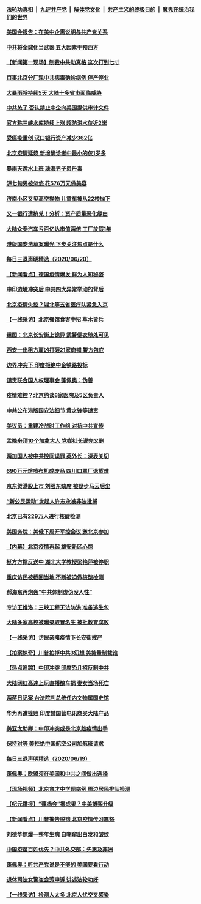 

####  [法轮功真相](../../../../basic/blob/master/README.md?t=06212202) &nbsp;|&nbsp; [九评共产党](../../../../9ping.md/blob/master/README.md?t=06212202) &nbsp;|&nbsp; [解体党文化](../../../../jtdwh.md/blob/master/README.md?t=06212202)  &nbsp;|&nbsp; [共产主义的终极目的](../../../../gczydzjmd.md/blob/master/README.md?t=06212202) &nbsp;|&nbsp; [魔鬼在统治我们的世界](../../../../mgztzwmdsj.md/blob/master/README.md?t=06212202) 

#### [美国会报告：在美中企需说明与共产党关系](../pages/nsc413/n12199133.md?t=06212202) 

#### [中共将全球化当武器 五大因素干预西方](../pages/nsc413/n12186089.md?t=06212202) 

#### [【新闻第一现场】制裁中共动真格 这次打到七寸](../pages/nsc413/n12201730.md?t=06212202) 

#### [百事北京分厂现中共病毒确诊病例 停产停业](../pages/nsc413/n12201596.md?t=06212202) 

#### [大暴雨将持续5天 大陆十多省市面临威胁](../pages/nsc413/n12201563.md?t=06212202) 

#### [中共怂了 否认禁止中企向美国提供审计文件](../pages/nsc413/n12201577.md?t=06212202) 

#### [官方称三峡水库持续上涨 超防洪水位近2米](../pages/nsc413/n12201515.md?t=06212202) 

#### [受瘟疫重创 汉口银行资产减少362亿](../pages/nsc413/n12201330.md?t=06212202) 

#### [北京疫情延烧 新增确诊者中最小的仅1岁多](../pages/nsc413/n12201322.md?t=06212202) 

#### [暴雨天蹚水上班 珠海男子患丹毒](../pages/nsc413/n12201451.md?t=06212202) 

#### [沪七旬男被忽悠 花576万元做美容](../pages/nsc413/n12201384.md?t=06212202) 

#### [济南小区又见高空抛物 儿童车被从22楼抛下](../pages/nsc413/n12201388.md?t=06212202) 


#### [又一银行遭挤兑！分析：资产质量恶化缘由](../pages/nsc413/n12200970.md?t=06212202) 

#### [大陆众泰汽车亏百亿达市值两倍 工厂放假1年](../pages/nsc413/n12201009.md?t=06212202) 

#### [港版国安法草案曝光 下步关注焦点是什么](../pages/nsc413/n12200876.md?t=06212202) 

#### [每日三退声明精选（2020/06/20）](../pages/nsc413/n12201124.md?t=06212202) 

#### [【新闻看点】德国疫情爆发 鲜为人知秘密](../pages/nsc413/n12200936.md?t=06212202) 

#### [中印边境冲突后 中共四大异常举动的背后](../pages/nsc413/n12200556.md?t=06212202) 

#### [北京疫情失控？湖北等五省医疗队紧急入京](../pages/nsc413/n12200836.md?t=06212202) 

#### [【一线采访】北京餐馆食客中招 草木皆兵](../pages/nsc413/n12200863.md?t=06212202) 

#### [组图：北京长安街上诡异 武警便衣随处可见](../pages/nsc413/n12200681.md?t=06212202) 

#### [西安一出租方雇凶打砸21家商铺 警方包庇](../pages/nsc413/n12200585.md?t=06212202) 

#### [边界冲突下 印度拒绝中企铁路投标](../pages/nsc413/n12200851.md?t=06212202) 

#### [谴责联合国人权理事会 蓬佩奥：伪善](../pages/nsc413/n12200748.md?t=06212202) 

#### [疫情难控？北京约谈8家医院及5区负责人](../pages/nsc413/n12200354.md?t=06212202) 

#### [中共公布港版国安法细节 黄之锋等谴责](../pages/nsc413/n12200535.md?t=06212202) 

#### [美议员：重建冷战时工作组 对抗中共宣传](../pages/nsc413/n12200449.md?t=06212202) 

#### [孟晚舟顶10个加拿大人 党媒社长说完又删](../pages/nsc413/n12200398.md?t=06212202) 

#### [两加国人被中共控间谍罪 英外长：深表关切](../pages/nsc413/n12200284.md?t=06212202) 

#### [690万元熔喷布机成废品 四川口罩厂退货难](../pages/nsc413/n12200052.md?t=06212202) 

#### [京东贺港股上市 刘强东缺席 被疑步马云后尘](../pages/nsc413/n12200209.md?t=06212202) 

#### [“新公民运动”发起人许志永被非法批捕](../pages/nsc413/n12200041.md?t=06212202) 

#### [北京已有229万人进行核酸检测](../pages/nsc413/n12199938.md?t=06212202) 

#### [美国务院：美俄下周开军控会议 邀北京参加](../pages/nsc413/n12200097.md?t=06212202) 

#### [【内幕】北京疫情再起 雄安新区心惊](../pages/nsc413/n12195087.md?t=06212202) 

#### [挺方方撑反送中 湖北大学教授梁艳萍被停职](../pages/nsc413/n12199966.md?t=06212202) 

#### [重庆访民被截回当地 不断被迫做核酸检测](../pages/nsc413/n12199943.md?t=06212202) 

#### [郝海东再炮轰“中共体制虚伪没人性”](../pages/nsc413/n12199903.md?t=06212202) 

#### [专访王维洛：三峡工程无法防洪 准备逃生包](../pages/nsc413/n12199884.md?t=06212202) 

#### [大陆多家高校被曝录取冒名生 被批教育腐败](../pages/nsc413/n12199864.md?t=06212202) 

#### [【一线采访】访民亲睹疫情下长安街戒严](../pages/nsc413/n12199890.md?t=06212202) 


#### [【拍案惊奇】川普拍掉中共3幻想 美掂量制裁谁](../pages/nsc413/n12199580.md?t=06212202) 

#### [【热点追踪】中印冲突 印度恐几招反制中共](../pages/nsc413/n12199673.md?t=06212202) 

#### [大陆网红高速上玩直播酿车祸 妻女当场死亡](../pages/nsc413/n12199653.md?t=06212202) 

#### [两蒋日记案 台法院判总统任内文物属国史馆](../pages/nsc413/n12199495.md?t=06212202) 

#### [华为再遭挫败 印度禁国营电讯商买大陆产品](../pages/nsc413/n12199348.md?t=06212202) 

#### [美亚太助卿：中印冲突或是北京趁疫情出手](../pages/nsc413/n12198861.md?t=06212202) 

#### [保持对等 美拒绝中国航空公司加航班请求](../pages/nsc413/n12199377.md?t=06212202) 

#### [每日三退声明精选（2020/06/19）](../pages/nsc413/n12199413.md?t=06212202) 

#### [蓬佩奥：欧盟须在美国和中共之间做出选择](../pages/nsc413/n12199184.md?t=06212202) 

#### [【现场视频】北京育才中学现病例 周边居民排队检测](../pages/nsc413/n12199104.md?t=06212202) 

#### [【纪元播报】“蓬杨会”零成果？中美博弈升级](../pages/nsc413/n12199275.md?t=06212202) 

#### [【新闻看点】川普警告脱钩 北京疫情传习震怒](../pages/nsc413/n12198957.md?t=06212202) 

#### [刘德华惊爆一整年生病 自嘲窜出白发和皱纹](../pages/nsc413/n12198952.md?t=06212202) 

#### [中国疫苗百姓优先？中共外交部：先惠及非洲](../pages/nsc413/n12199112.md?t=06212202) 

#### [蓬佩奥：听共产党说是不够的 美国要看行动](../pages/nsc413/n12198968.md?t=06212202) 

#### [退休司法女警崔会芳申诉 讲述法轮功好](../pages/nsc413/n12198985.md?t=06212202) 

#### [【一线采访】检测人太多 北京人忧交叉感染](../pages/nsc413/n12198738.md?t=06212202) 

